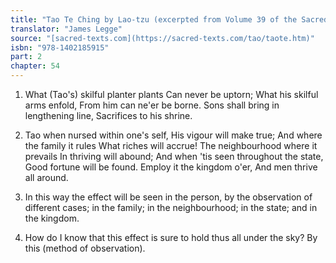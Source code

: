 ```yaml
---
title: "Tao Te Ching by Lao-tzu (excerpted from Volume 39 of the Sacred Books of the East.)"
translator: "James Legge"
source: "[sacred-texts.com](https://sacred-texts.com/tao/taote.htm)"
isbn: "978-1402185915"
part: 2
chapter: 54
---
```

1. What (Tao's) skilful planter plants 
Can never be uptorn; 
What his skilful arms enfold, 
From him can ne'er be borne. 
Sons shall bring in lengthening line, 
Sacrifices to his shrine. 

2. Tao when nursed within one's self, 
His vigour will make true; 
And where the family it rules 
What riches will accrue! 
The neighbourhood where it prevails 
In thriving will abound; 
And when 'tis seen throughout the state, 
Good fortune will be found. 
Employ it the kingdom o'er, 
And men thrive all around. 

3. In this way the effect will be seen in the person, by the observation
of different cases; in the family; in the neighbourhood; in the state;
and in the kingdom. 

4. How do I know that this effect is sure to hold thus all under the
sky? By this (method of observation).